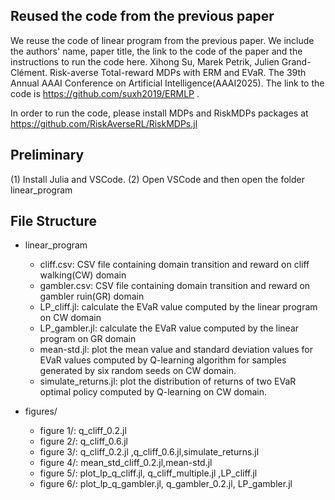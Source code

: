 
## Reused the code from the previous paper
We reuse the code of linear program from the previous paper. We include the authors' name, paper title, the link to the code of the paper and the instructions to run the code here.
    Xihong Su, Marek Petrik, Julien Grand-Clément. Risk-averse Total-reward MDPs with ERM and EVaR. The 39th Annual AAAI Conference on Artificial Intelligence(AAAI2025). The link to the code
    is https://github.com/suxh2019/ERMLP .

   In order to run the code, please install MDPs and RiskMDPs packages at https://github.com/RiskAverseRL/RiskMDPs.jl

## Preliminary
(1) Install Julia and VSCode.
(2) Open VSCode and then open the folder linear_program

## File Structure
- linear_program
    - cliff.csv: CSV file containing domain transition and reward on cliff walking(CW) domain
    - gambler.csv:  CSV file containing domain transition and reward on gambler ruin(GR) domain
    - LP_cliff.jl: calculate the EVaR value computed by the linear program on CW domain
    - LP_gambler.jl: calculate the EVaR value computed by the linear program on GR domain
    - mean-std.jl: plot the mean value and standard deviation values for EVaR values computed by
                   Q-learning algorithm for samples generated by six random seeds on CW domain.
    - simulate_returns.jl: plot the distribution of returns of two EVaR optimal policy computed by
                   Q-learning on CW domain.


- figures/
   - figure 1/:  q_cliff_0.2.jl
   - figure 2/: q_cliff_0.6.jl
   - figure 3/: q_cliff_0.2.jl ,q_cliff_0.6.jl,simulate_returns.jl
   - figure 4/:  mean_std_cliff_0.2.jl,mean-std.jl
   - figure 5/:  plot_lp_q_cliff.jl,  q_cliff_multiple.jl ,LP_cliff.jl
   - figure 6/:   plot_lp_q_gambler.jl, q_gambler_0.2.jl,  LP_gambler.jl